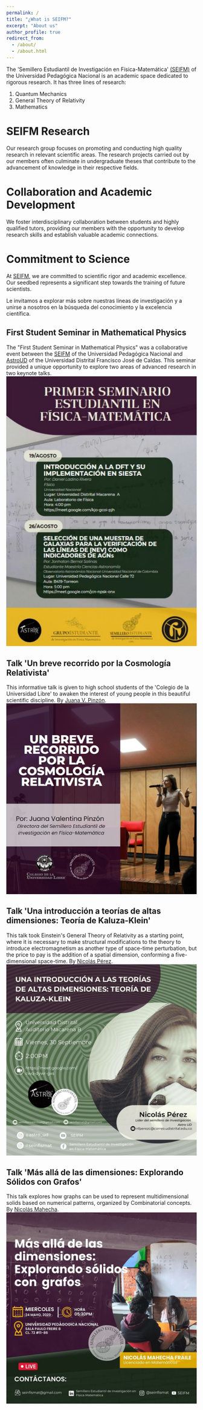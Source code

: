 ```yaml
---
permalink: /
title: "¿What is SEIFM?"
excerpt: "About us"
author_profile: true
redirect_from: 
  - /about/
  - /about.html
---
```


The 'Semillero Estudiantil de Investigación en Física-Matemática' [(SEIFM)](https://www.instagram.com/seinfismat/) of the Universidad Pedagógica Nacional is an academic space dedicated to rigorous research. It has three lines of research:
1. Quantum Mechanics
1. General Theory of Relativity 
1. Mathematics

SEIFM Research
======
Our research group focuses on promoting and conducting high quality research in relevant scientific areas. The research projects carried out by our members often culminate in undergraduate theses that contribute to the advancement of knowledge in their respective fields.

Collaboration and Academic Development
======
We foster interdisciplinary collaboration between students and highly qualified tutors, providing our members with the opportunity to develop research skills and establish valuable academic connections.

Commitment to Science
======
At [SEIFM](https://www.instagram.com/seinfismat/), we are committed to scientific rigor and academic excellence. Our seedbed represents a significant step towards the training of future scientists.

Le invitamos a explorar más sobre nuestras líneas de investigación y a unirse a nosotros en la búsqueda del conocimiento y la excelencia científica.

First Student Seminar in Mathematical Physics
------
The "First Student Seminar in Mathematical Physics" was a collaborative event between the [SEIFM](https://www.instagram.com/seinfismat/) of the Universidad Pedagógica Nacional and [AstroUD](https://www.instagram.com/astro_ud/) of the Universidad Distrital Francisco José de Caldas. This seminar provided a unique opportunity to explore two areas of advanced research in two keynote talks.
![Flyer Primer Seminario Estudiantil en Física-Matemática](/images/flyer1.jpeg)

Talk 'Un breve recorrido por la Cosmología Relativista'
------
This informative talk is given to high school students of the 'Colegio de la Universidad Libre' to awaken the interest of young people in this beautiful scientific discipline. By [Juana V. Pinzón](https://www.researchgate.net/profile/Juana-Pinzon).
![Flyer Un breve recorrido por la Cosmología Relativista](/images/brcr.jpeg)

Talk 'Una introducción a teorías de altas dimensiones: Teoría de Kaluza-Klein'
------
This talk took Einstein's General Theory of Relativity as a starting point, where it is necessary to make structural modifications to the theory to introduce electromagnetism as another type of space-time perturbation, but the price to pay is the addition of a spatial dimension, conforming a five-dimensional space-time. By [Nicolás Pérez](http://revistas.udistrital.edu.co:8080/index.php/GDLA/article/view/14301). 
![Flyer Una introducción a teorías de altas dimensiones: Teoría de Kaluza-Klein](/images/kkad.jpeg)

Talk 'Más allá de las dimensiones: Explorando Sólidos con Grafos'
------
This talk explores how graphs can be used to represent multidimensional solids based on numerical patterns, organized by Combinatorial concepts. By [Nicolás Mahecha](http://funes.uniandes.edu.co/12869/).
![Flyer Más allá de las dimensiones: Explorando Sólidos con Grafos](/images/nicolam.jpeg)

